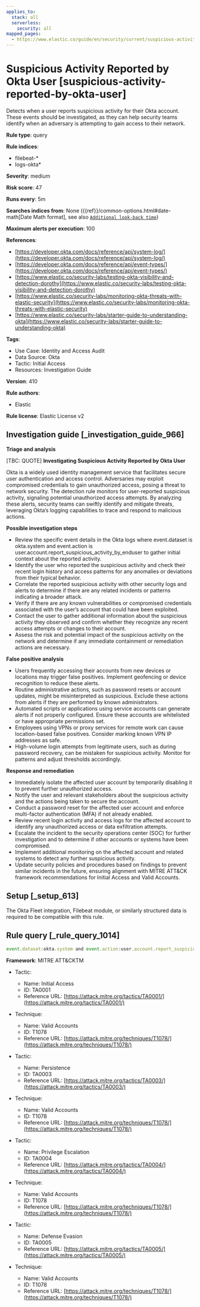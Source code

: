 ```yaml
---
applies_to:
  stack: all
  serverless:
    security: all
mapped_pages:
  - https://www.elastic.co/guide/en/security/current/suspicious-activity-reported-by-okta-user.html
---
```


# Suspicious Activity Reported by Okta User [suspicious-activity-reported-by-okta-user]

Detects when a user reports suspicious activity for their Okta account. These events should be investigated, as they can help security teams identify when an adversary is attempting to gain access to their network.

**Rule type**: query

**Rule indices**:

* filebeat-*
* logs-okta*

**Severity**: medium

**Risk score**: 47

**Runs every**: 5m

**Searches indices from**: None ({{ref}}/common-options.html#date-math[Date Math format], see also [`Additional look-back time`](docs-content://solutions/security/detect-and-alert/create-detection-rule.md#rule-schedule))

**Maximum alerts per execution**: 100

**References**:

* [https://developer.okta.com/docs/reference/api/system-log/](https://developer.okta.com/docs/reference/api/system-log/)
* [https://developer.okta.com/docs/reference/api/event-types/](https://developer.okta.com/docs/reference/api/event-types/)
* [https://www.elastic.co/security-labs/testing-okta-visibility-and-detection-dorothy](https://www.elastic.co/security-labs/testing-okta-visibility-and-detection-dorothy)
* [https://www.elastic.co/security-labs/monitoring-okta-threats-with-elastic-security](https://www.elastic.co/security-labs/monitoring-okta-threats-with-elastic-security)
* [https://www.elastic.co/security-labs/starter-guide-to-understanding-okta](https://www.elastic.co/security-labs/starter-guide-to-understanding-okta)

**Tags**:

* Use Case: Identity and Access Audit
* Data Source: Okta
* Tactic: Initial Access
* Resources: Investigation Guide

**Version**: 410

**Rule authors**:

* Elastic

**Rule license**: Elastic License v2

## Investigation guide [_investigation_guide_966]

**Triage and analysis**

[TBC: QUOTE]
**Investigating Suspicious Activity Reported by Okta User**

Okta is a widely used identity management service that facilitates secure user authentication and access control. Adversaries may exploit compromised credentials to gain unauthorized access, posing a threat to network security. The detection rule monitors for user-reported suspicious activity, signaling potential unauthorized access attempts. By analyzing these alerts, security teams can swiftly identify and mitigate threats, leveraging Okta’s logging capabilities to trace and respond to malicious actions.

**Possible investigation steps**

* Review the specific event details in the Okta logs where event.dataset is okta.system and event.action is user.account.report_suspicious_activity_by_enduser to gather initial context about the reported activity.
* Identify the user who reported the suspicious activity and check their recent login history and access patterns for any anomalies or deviations from their typical behavior.
* Correlate the reported suspicious activity with other security logs and alerts to determine if there are any related incidents or patterns indicating a broader attack.
* Verify if there are any known vulnerabilities or compromised credentials associated with the user’s account that could have been exploited.
* Contact the user to gather additional information about the suspicious activity they observed and confirm whether they recognize any recent access attempts or changes to their account.
* Assess the risk and potential impact of the suspicious activity on the network and determine if any immediate containment or remediation actions are necessary.

**False positive analysis**

* Users frequently accessing their accounts from new devices or locations may trigger false positives. Implement geofencing or device recognition to reduce these alerts.
* Routine administrative actions, such as password resets or account updates, might be misinterpreted as suspicious. Exclude these actions from alerts if they are performed by known administrators.
* Automated scripts or applications using service accounts can generate alerts if not properly configured. Ensure these accounts are whitelisted or have appropriate permissions set.
* Employees using VPNs or proxy services for remote work can cause location-based false positives. Consider marking known VPN IP addresses as safe.
* High-volume login attempts from legitimate users, such as during password recovery, can be mistaken for suspicious activity. Monitor for patterns and adjust thresholds accordingly.

**Response and remediation**

* Immediately isolate the affected user account by temporarily disabling it to prevent further unauthorized access.
* Notify the user and relevant stakeholders about the suspicious activity and the actions being taken to secure the account.
* Conduct a password reset for the affected user account and enforce multi-factor authentication (MFA) if not already enabled.
* Review recent login activity and access logs for the affected account to identify any unauthorized access or data exfiltration attempts.
* Escalate the incident to the security operations center (SOC) for further investigation and to determine if other accounts or systems have been compromised.
* Implement additional monitoring on the affected account and related systems to detect any further suspicious activity.
* Update security policies and procedures based on findings to prevent similar incidents in the future, ensuring alignment with MITRE ATT&CK framework recommendations for Initial Access and Valid Accounts.


## Setup [_setup_613]

The Okta Fleet integration, Filebeat module, or similarly structured data is required to be compatible with this rule.


## Rule query [_rule_query_1014]

```js
event.dataset:okta.system and event.action:user.account.report_suspicious_activity_by_enduser
```

**Framework**: MITRE ATT&CKTM

* Tactic:

    * Name: Initial Access
    * ID: TA0001
    * Reference URL: [https://attack.mitre.org/tactics/TA0001/](https://attack.mitre.org/tactics/TA0001/)

* Technique:

    * Name: Valid Accounts
    * ID: T1078
    * Reference URL: [https://attack.mitre.org/techniques/T1078/](https://attack.mitre.org/techniques/T1078/)

* Tactic:

    * Name: Persistence
    * ID: TA0003
    * Reference URL: [https://attack.mitre.org/tactics/TA0003/](https://attack.mitre.org/tactics/TA0003/)

* Technique:

    * Name: Valid Accounts
    * ID: T1078
    * Reference URL: [https://attack.mitre.org/techniques/T1078/](https://attack.mitre.org/techniques/T1078/)

* Tactic:

    * Name: Privilege Escalation
    * ID: TA0004
    * Reference URL: [https://attack.mitre.org/tactics/TA0004/](https://attack.mitre.org/tactics/TA0004/)

* Technique:

    * Name: Valid Accounts
    * ID: T1078
    * Reference URL: [https://attack.mitre.org/techniques/T1078/](https://attack.mitre.org/techniques/T1078/)

* Tactic:

    * Name: Defense Evasion
    * ID: TA0005
    * Reference URL: [https://attack.mitre.org/tactics/TA0005/](https://attack.mitre.org/tactics/TA0005/)

* Technique:

    * Name: Valid Accounts
    * ID: T1078
    * Reference URL: [https://attack.mitre.org/techniques/T1078/](https://attack.mitre.org/techniques/T1078/)



